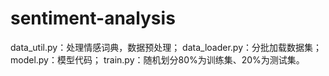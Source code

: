 # sentiment-analysis
data_util.py：处理情感词典，数据预处理；
data_loader.py：分批加载数据集；
model.py：模型代码；
train.py：随机划分80%为训练集、20%为测试集。
